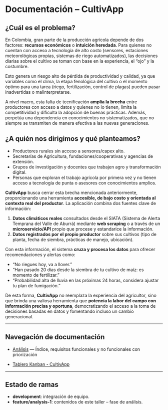 # Documentación – CultivApp

## ¿Cuál es el problema?
En Colombia, gran parte de la producción agrícola depende de dos factores: **recursos económicos** o **intuición heredada**. Para quienes no cuentan con acceso a tecnología de alto costo (sensores, estaciones meteorológicas propias, sistemas de riego automatizados), las decisiones diarias sobre el cultivo se toman con base en la experiencia, el “ojo” y la costumbre.

Esto genera un riesgo alto de pérdida de productividad y calidad, ya que variables como el clima, la etapa fenológica del cultivo o el momento óptimo para una tarea (riego, fertilización, control de plagas) pueden pasar inadvertidas o malinterpretarse.

A nivel macro, esta falta de tecnificación **amplía la brecha** entre productores con acceso a datos y quienes no lo tienen, limita la competitividad y dificulta la adopción de buenas prácticas. Además, perpetúa una dependencia en conocimientos no sistematizados, que no siempre se transmiten de manera efectiva a las nuevas generaciones.



## ¿A quién nos dirigimos y qué planteamos?
- Productores rurales sin acceso a sensores/capex alto.
- Secretarías de Agricultura, fundaciones/cooperativas y agencias de extensión.
- Grupos de investigación y docentes que trabajen agro y transformación digital.
- Personas que exploran el trabajo agrícola por primera vez y no tienen acceso a tecnología de punta o asesores con conocimientos amplios.

**CultivApp** busca cerrar esta brecha mencionada anteriormente, proporcionando una herramienta **accesible, de bajo costo y orientada al contexto real del productor**. La aplicación combina dos fuentes clave de información:
1. **Datos climáticos reales** consultados desde el SIATA (Sistema de Alerta Temprana del Valle de Aburrá) mediante **web scraping** o a través de un **microservicio/API** propio que procese y estandarice la información.
2. **Datos registrados por el propio productor** sobre sus cultivos (tipo de planta, fecha de siembra, prácticas de manejo, ubicación).

Con esta información, el sistema **cruza y procesa los datos** para ofrecer recomendaciones y alertas como:
- “No riegues hoy, va a llover.”
- “Han pasado 20 días desde la siembra de tu cultivo de maíz: es momento de fertilizar.”
- “Probabilidad alta de lluvia en las próximas 24 horas, considera ajustar tu plan de fumigación.”

De esta forma, **CultivApp** no reemplaza la experiencia del agricultor, sino que brinda una valiosa herramienta que **potencia la labor del campo con información precisa y oportuna**, democratizando el acceso a la toma de decisiones basadas en datos y fomentando incluso un cambio generacional.

---

## Navegación de documentación

- [Análisis](analysis/index.md) — Índice, requisitos funcionales y no funcionales con priorización

- [Tablero Kanban - CultivApp](https://trello.com/b/irs5xrZO/tablero-kanban-mvp-cultivapp) 


---

## Estado de ramas
- **development**: integración de equipo.
- **feature/analysis-1**: contenidos de este taller – fase de análisis. 
